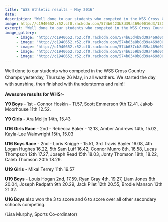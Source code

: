 ```yaml
---
title: "WSS Athletic results - May 2016"
date: 
description: "Well done to our students who competed in the WSS Cross Country Champs yesterday in all weathers."
image: http://c1940652.r52.cf0.rackcdn.com/574b6423b8d39a469d0016d3/13095961_614657275350049_416933083157646293_n.jpg
excerpt: "Well done to our students who competed in the WSS Cross Country Champs yesterday in all weathers."
image_gallery:
     - image: "http://c1940652.r52.cf0.rackcdn.com/574b63d4b8d39a469d0016d1/13245260_614656845350092_2499582801784504474_n.jpg"
     - image: "http://c1940652.r52.cf0.rackcdn.com/574b63a8b8d39a469d0016cf/13263859_614656928683417_8472684229313987515_n.jpg"
     - image: "http://c1940652.r52.cf0.rackcdn.com/574b637cb8d39a469d0016cb/13266084_614656935350083_1414275053911339559_n.jpg"
     - image: "http://c1940652.r52.cf0.rackcdn.com/574b6359b8d39a469d0016c9/13319986_614656938683416_6319307043332190860_n.jpg"
     - image: "http://c1940652.r52.cf0.rackcdn.com/574b6340b8d39a469d0016c7/13321757_614657005350076_1564612720221362280_n.jpg"
---
```


<p><span style="line-height: 1.5;">Well done to our students who competed in the WSS Cross Country Champs yesterday, Thursday 26 May, in all weathers.&nbsp;</span><span style="line-height: 1.5;">We started the day with sunshine, then finished with thunderstorms and rain!!&nbsp;</span></p>
<p><strong>Awesome results for WHS:-&nbsp;</strong></p>
<p><strong>Y9 Boys</strong> - 1st - Connor Hoskin - 11.57, Scott Emmerson 9th 12.41, Jakob Moorhouse 11th 12.52.</p>
<p><strong>Y9 Girls</strong> - Ara Molijn 14th, 15.43</p>
<div class="text_exposed_show">
<p><strong>U16 Girls Race</strong> - 2nd - Rebecca Baker - 12.13, Amber Andrews 14th, 15.02, Kayla-Lee Wainwright 15th, 15.03</p>
<p><strong>U16 Boys Race</strong> - 2nd - Loris Knigge - 15.51, 3rd Travis Bayler 16.08, 4th Logan Hughes 16.22, 5th Sam Luff 16.42, Connor Munro 8th, 16.58, Lucas Thompson 12th 17.27, Joseph Read 15th 18.03, Jonty Thomson 18th, 18.22, Caleb Thomson 20th 18.29.</p>
<p><strong>U19 Girls</strong> - Mikal Terrey 11th 19.57</p>
<p><strong>U19 Boys</strong> - Louis Hogan 2nd, 17.59, Ryan Gray 4th, 19.27, Liam Jones 8th 20.04, Joseph Redpath 9th 20.29, Jack Pilet 12th 20.55, Brodie Manson 13th 21.32.</p>
<p><strong>U16 Boys</strong> also won the 3 to score and 6 to score over all other secondary schools competing.</p>
<p>(Lisa Murphy, Sports Co-ordinator)</p>
</div>

